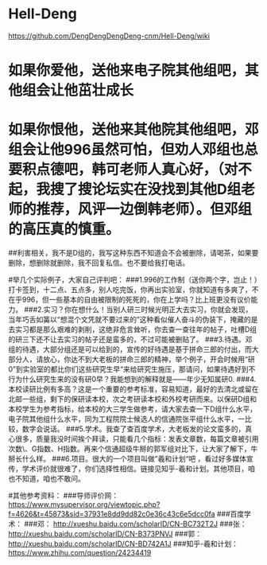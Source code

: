 # Hell-Deng
https://github.com/DengDengDengDeng-cnm/Hell-Deng/wiki
# 如果你爱他，送他来电子院其他组吧，其他组会让他茁壮成长
# 如果你恨他，送他来其他院其他组吧，邓组会让他996虽然可怕，但劝人邓组也总要积点德吧，韩可老师人真心好，（对不起，我搜了搜论坛实在没找到其他D组老师的推荐，风评一边倒韩老师）。但邓组的高压真的慎重。

##利害相关，我不是D组的，我写这种东西不知道会不会被删除，请喝茶，如果要删除，想删除就删除，我不回复私信。也不要给我打电话。

#举几个实际例子，大家自己评判吧：
###1.996的工作制（送你两个字，岂止！）打卡签到，十二点、五点多，别人吃完饭，你再出实验室，你就知道有多爽了，不在乎996，但一些基本的自由被限制的死死的，你在上学吗？比上班更没有议价能力。
###2.实习？你在想什么！当别人研三时候光明正大去实习，你就会发现，当年巧舌如簧以“想混个文凭就不要过来的”这种看似催人奋斗的伪装下，掩藏的是去实习都是那么艰难的剥削，这绝非危言耸听，你去查一查往年的帖子，吐槽D组的研三下还不让去实习的帖子还是蛮多的，不过可能被删贴了。
###3.待遇。邓组的待遇，大部分组还是可以给到的，宣传的好待遇是基于拼命三郎的付出，而大部分人，请放心，你达不到大老板的拼命三郎的精神，举个例子，开会时候用“研0”到实验室的都比你们这些研究生早“来给研究生施压，那请问，如果待遇好到不行为什么研究生来的没有研0早？我能想到的解释就是——年少无知属研0.
###4.本校读研比例有多高？这是一个重要的参考标准，容易知道，最好的去清北或留在北邮一些组，剩下的保研读本校，次之考研读本校和外校考研而来。以保研D组和本校学生为参考指标，给本校的大三学生做参考，请大家去查一下D组什么水平，电子院其他组什么水平，同为工程院院士候选人的信通院张平组什么水平，一比较，数字会说话。
###5.学术。我查了查百度学术，大老板发的论文蛮多的，真心很多，质量我没时间挨个拜读，只能看几个指标：发表文章数，每篇文章被引用次数\、G指数、H指数。再来个信通超级牛掰的郭军组对比下，让大家了解下，牛掰长什么样。
###6.项目。很大的一个项目叫做”羲和计划“吧 ，看过好多媒体宣传，学术评价就很难了，你们选择性相信。链接见知乎-羲和计划。其他项目，咱也不知道，咱也不敢问。

#其他参考资料：
###导师评价网： https://www.mysupervisor.org/viewtopic.php?f=4626&t=45873&sid=37931e8dd9dd82c0e36c43c6e5dcc0fa
###百度学术：
###邓： http://xueshu.baidu.com/scholarID/CN-BC732T2J
###张：http://xueshu.baidu.com/scholarID/CN-B373PNVJ
###郭：http://xueshu.baidu.com/scholarID/CN-BD742A1J
###知乎-羲和计划：https://www.zhihu.com/question/24234419

